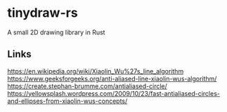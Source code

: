 # tinydraw-rs
A small 2D drawing library in Rust

## Links
https://en.wikipedia.org/wiki/Xiaolin_Wu%27s_line_algorithm
https://www.geeksforgeeks.org/anti-aliased-line-xiaolin-wus-algorithm/
https://create.stephan-brumme.com/antialiased-circle/
https://yellowsplash.wordpress.com/2009/10/23/fast-antialiased-circles-and-ellipses-from-xiaolin-wus-concepts/